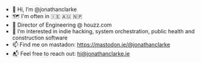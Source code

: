 - 👋 Hi, I’m @jonathanclarke
- 🗺️ I'm often in 🇮🇪 🇦🇺 🇳🇵 
- 🔨 Director of Engineering @ houzz.com
- 👀 I’m interested in indie hacking, system orchestration, public health and construction software 
- 📫 Find me on mastadon: https://mastodon.ie/@jonathanclarke
- 📬 Feel free to reach out: hi@jonathanclarke.ie
